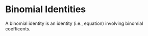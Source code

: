 # Binomial Identities

A binomial identity is an identity (i.e., equation) involving binomial coefficents.